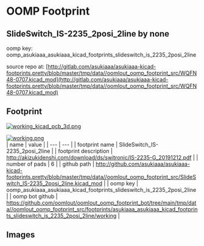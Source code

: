 # OOMP Footprint  
## SlideSwitch_IS-2235_2posi_2line  by none  
  
oomp key: oomp_asukiaaa_asukiaaa_kicad_footprints_slideswitch_is_2235_2posi_2line  
  
source repo at: [http://gitlab.com/asukiaaa/asukiaaa-kicad-footprints.pretty/blob/master/tmp/data//oomlout_oomp_footprint_src/WQFN48-0707.kicad_mod](http://gitlab.com/asukiaaa/asukiaaa-kicad-footprints.pretty/blob/master/tmp/data//oomlout_oomp_footprint_src/WQFN48-0707.kicad_mod)  
## Footprint  
  
[![working_kicad_pcb_3d.png](working_kicad_pcb_3d_600.png)](working_kicad_pcb_3d.png)  
  
[![working.png](working_600.png)](working.png)  
| name | value | 
| --- | --- | 
| footprint name | SlideSwitch_IS-2235_2posi_2line | 
| footprint description | http://akizukidenshi.com/download/ds/switronic/IS-2235-G_20191212.pdf | 
| number of pads | 6 | 
| github path | http://github.com/asukiaaa/asukiaaa-kicad-footprints.pretty/blob/master/tmp/data//oomlout_oomp_footprint_src/SlideSwitch_IS-2235_2posi_2line.kicad_mod | 
| oomp key | oomp_asukiaaa_asukiaaa_kicad_footprints_slideswitch_is_2235_2posi_2line | 
| oomp bot github | https://github.com/oomlout/oomlout_oomp_footprint_bot/tree/main/tmp/data//oomlout_oomp_footprint_src/footprints/asukiaaa_asukiaaa_kicad_footprints_slideswitch_is_2235_2posi_2line/working | 
## Images  
